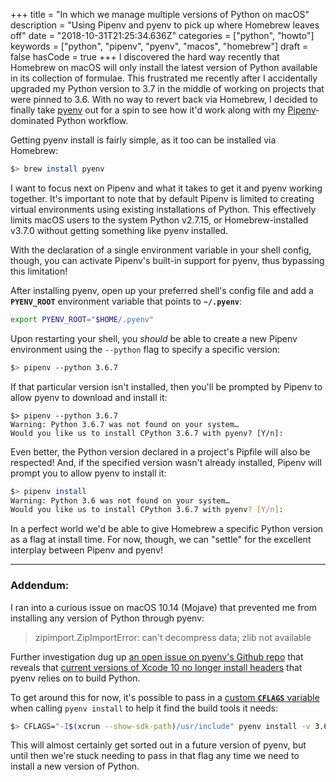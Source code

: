 +++
title = "In which we manage multiple versions of Python on macOS"
description = "Using Pipenv and pyenv to pick up where Homebrew leaves off"
date = "2018-10-31T21:25:34.636Z"
categories = ["python", "howto"]
keywords = ["python", "pipenv", "pyenv", "macos", "homebrew"]
draft = false
hasCode = true
+++
I discovered the hard way recently that Homebrew on macOS will only install the latest version of Python available in its collection of formulae. This frustrated me recently after I accidentally upgraded my Python version to 3.7 in the middle of working on projects that were pinned to 3.6. With no way to revert back via Homebrew, I decided to finally take [pyenv](https://github.com/pyenv/pyenv) out for a spin to see how it'd work along with my [Pipenv](https://pipenv.readthedocs.io/en/latest/)-dominated Python workflow.

Getting pyenv install is fairly simple, as it too can be installed via Homebrew:

```sh
$> brew install pyenv
```

I want to focus next on Pipenv and what it takes to get it and pyenv working together. It's important to note that by default Pipenv is limited to creating virtual environments using existing installations of Python. This effectively limits macOS users to the system Python v2.7.15, or Homebrew-installed v3.7.0 without getting something like pyenv installed.

With the declaration of a single environment variable in your shell config, though, you can activate Pipenv's built-in support for pyenv, thus bypassing this limitation!

After installing pyenv, open up your preferred shell's config file and add a **`PYENV_ROOT`** environment variable that points to **`~/.pyenv`**:

```sh
export PYENV_ROOT="$HOME/.pyenv"
```

Upon restarting your shell, you _should_ be able to create a new Pipenv environment using the `--python` flag to specify a specific version:

```sh
$> pipenv --python 3.6.7
```

If that particular version isn't installed, then you'll be prompted by Pipenv to allow pyenv to download and install it:

```
$> pipenv --python 3.6.7
Warning: Python 3.6.7 was not found on your system…
Would you like us to install CPython 3.6.7 with pyenv? [Y/n]:
```

Even better, the Python version declared in a project's Pipfile will also be respected! And, if the specified version wasn't already installed, Pipenv will prompt you to allow pyenv to install it:

```sh
$> pipenv install
Warning: Python 3.6 was not found on your system…
Would you like us to install CPython 3.6.7 with pyenv? [Y/n]:
```

In a perfect world we'd be able to give Homebrew a specific Python version as a flag at install time. For now, though, we can "settle" for the excellent interplay between Pipenv and pyenv!

----
### Addendum:

I ran into a curious issue on macOS 10.14 (Mojave) that prevented me from installing any version of Python through pyenv:

> zipimport.ZipImportError: can't decompress data; zlib not available

Further investigation dug up [an open issue on pyenv's Github repo](https://github.com/pyenv/pyenv/issues/1219) that reveals that [current versions of Xcode 10 no longer install headers](https://github.com/pyenv/pyenv/issues/1219#issuecomment-428700763) that pyenv relies on to build Python.

To get around this for now, it's possible to pass in a [custom **`CFLAGS`** variable](https://github.com/pyenv/pyenv/issues/1219#issuecomment-429331397) when calling `pyenv install` to help it find the build tools it needs:

```sh
$> CFLAGS="-I$(xcrun --show-sdk-path)/usr/include" pyenv install -v 3.6.7
```

This will almost certainly get sorted out in a future version of pyenv, but until then we're stuck needing to pass in that flag any time we need to install a new version of Python.
